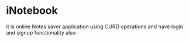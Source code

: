 # iNotebook
it is online Notes saver application using CURD operations and have login and signup functionality also
